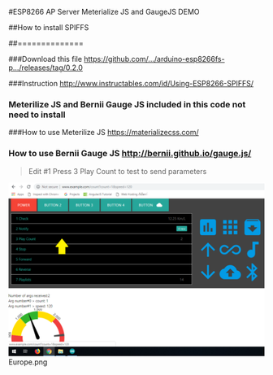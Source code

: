 #ESP8266 AP Server Meterialize JS and GaugeJS DEMO


##How to install SPIFFS 


##==============


###Download this file https://github.com/…/arduino-esp8266fs-p…/releases/tag/0.2.0 


###Instruction http://www.instructables.com/id/Using-ESP8266-SPIFFS/ 


### Meterilize JS and Bernii Gauge JS included in this code not need to install

###How to use Meterilize JS  https://materializecss.com/


### How to use Bernii Gauge JS http://bernii.github.io/gauge.js/


> Edit #1  Press 3 Play Count to test to send parameters


<img src="https://github.com/SmazControl/GaugeJS_AP_Server/blob/master/Europe2.png?raw=true">Europe.png</img>
 
